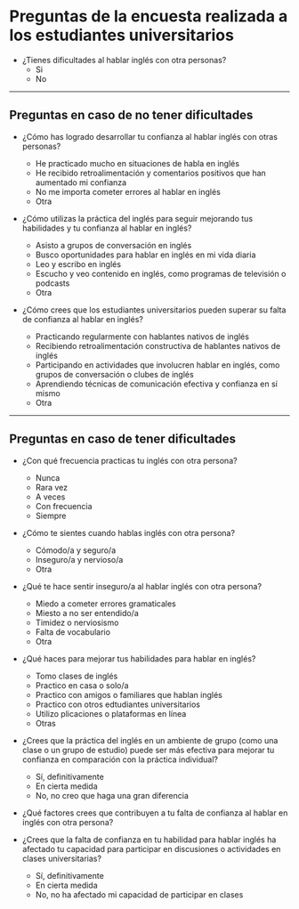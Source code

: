 # Preguntas de la encuesta realizada a los estudiantes universitarios

- ¿Tienes dificultades al hablar inglés con otra personas?
    - Si
    - No

__________________________________________________________________________
## Preguntas en caso de no tener dificultades

- ¿Cómo has logrado desarrollar tu confianza al hablar inglés con otras personas?
    - He practicado mucho en situaciones de habla en inglés
    - He recibido retroalimentación y comentarios positivos que han aumentado mi confianza
    - No me importa cometer errores al hablar en inglés
    - Otra

- ¿Cómo utilizas la práctica del inglés para seguir mejorando tus habilidades y tu confianza al hablar en inglés?
    - Asisto a grupos de conversación en inglés
    - Busco oportunidades para hablar en inglés en mi vida diaria
    - Leo y escribo en inglés
    - Escucho y veo contenido en inglés, como programas de televisión o podcasts
    - Otra

- ¿Cómo crees que los estudiantes universitarios pueden superar su falta de confianza al hablar en inglés?
    - Practicando regularmente con hablantes nativos de inglés
    - Recibiendo retroalimentación constructiva de hablantes nativos de inglés
    - Participando en actividades que involucren hablar en inglés, como grupos de conversación o clubes de inglés
    - Aprendiendo técnicas de comunicación efectiva y confianza en sí mismo
    - Otra

__________________________________________________________________________
## Preguntas en caso de tener dificultades

- ¿Con qué frecuencia practicas tu inglés con otra persona?
    - Nunca
    - Rara vez
    - A veces
    - Con frecuencia
    - Siempre

- ¿Cómo te sientes cuando hablas inglés con otra persona?
    - Cómodo/a y seguro/a
    - Inseguro/a y nervioso/a
    - Otra

-  ¿Qué te hace sentir inseguro/a al hablar inglés con otra persona?
    - Miedo a cometer errores gramaticales
    - Miesto a no ser entendido/a
    - Timidez o nerviosismo
    - Falta de vocabulario
    - Otra

- ¿Qué haces para mejorar tus habilidades para hablar en inglés?
    - Tomo clases de inglés
    - Practico en casa o solo/a
    - Practico con amigos o familiares que hablan inglés
    - Practico con otros edtudiantes universitarios
    - Utilizo plicaciones o plataformas en línea
    - Otras

- ¿Crees que la práctica del inglés en un ambiente de grupo (como una clase o un grupo de estudio) puede ser más efectiva para mejorar tu confianza en comparación con la práctica individual?
    - Sí, definitivamente
    - En cierta medida
    - No, no creo que haga una gran diferencia

- ¿Qué factores crees que contribuyen a tu falta de confianza al hablar en inglés con otra persona?

- ¿Crees que la falta de confianza en tu habilidad para hablar inglés ha afectado tu capacidad para participar en discusiones o actividades en clases universitarias?
    - Sí, definitivamente
    - En cierta medida
    - No, no ha afectado mi capacidad de participar en clases